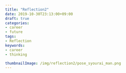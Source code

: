 ```yaml
---
title: "Reflection2"
date: 2019-10-30T23:13:00+09:00
draft: true
categories:
- career
- future
tags:
- Reflection
keywords:
- career
- thinking

thumbnailImage: /img/reflection2/pose_syourai_man.png
---
```


# 
